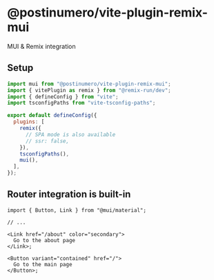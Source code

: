 # @postinumero/vite-plugin-remix-mui

MUI & Remix integration

## Setup

```js
import mui from "@postinumero/vite-plugin-remix-mui";
import { vitePlugin as remix } from "@remix-run/dev";
import { defineConfig } from "vite";
import tsconfigPaths from "vite-tsconfig-paths";

export default defineConfig({
  plugins: [
    remix({
      // SPA mode is also available
      // ssr: false,
    }),
    tsconfigPaths(),
    mui(),
  ],
});
```

## Router integration is built-in

```tsx
import { Button, Link } from "@mui/material";

// ...

<Link href="/about" color="secondary">
  Go to the about page
</Link>;

<Button variant="contained" href="/">
  Go to the main page
</Button>;
```
